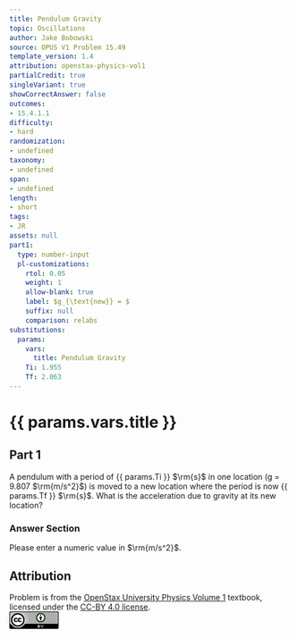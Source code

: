 ```yaml
---
title: Pendulum Gravity
topic: Oscillations
author: Jake Bobowski
source: OPUS V1 Problem 15.49
template_version: 1.4
attribution: openstax-physics-vol1
partialCredit: true
singleVariant: true
showCorrectAnswer: false
outcomes:
- 15.4.1.1
difficulty:
- hard
randomization:
- undefined
taxonomy:
- undefined
span:
- undefined
length:
- short
tags:
- JR
assets: null
part1:
  type: number-input
  pl-customizations:
    rtol: 0.05
    weight: 1
    allow-blank: true
    label: $g_{\text{new}} = $
    suffix: null
    comparison: relabs
substitutions:
  params:
    vars:
      title: Pendulum Gravity
    Ti: 1.955
    Tf: 2.063
---
```

# {{ params.vars.title }}

## Part 1

A pendulum with a period of {{ params.Ti }} $\rm{s}$ in one location (g = 9.807 $\rm{m/s^2}$) is moved to a new location where the period is now {{ params.Tf }} $\rm{s}$. What is the acceleration due to gravity at its new location?

### Answer Section

Please enter a numeric value in $\rm{m/s^2}$.

## Attribution

Problem is from the [OpenStax University Physics Volume 1](https://openstax.org/details/books/university-physics-volume-1) textbook, licensed under the [CC-BY 4.0 license](https://creativecommons.org/licenses/by/4.0/).<br>![Image representing the Creative Commons 4.0 BY license.](https://raw.githubusercontent.com/firasm/bits/master/by.png)